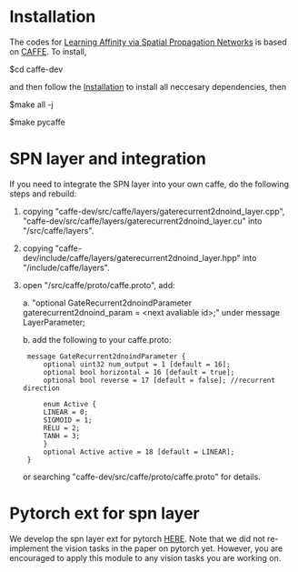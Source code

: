 # Installation
The codes for [Learning Affinity via Spatial Propagation Networks](https://papers.nips.cc/paper/6750-learning-affinity-via-spatial-propagation-networks.pdf) is based on [CAFFE](http://caffe.berkeleyvision.org/). To install, 

$cd caffe-dev 

and then follow the [Installation](http://caffe.berkeleyvision.org/installation.html) to install all neccesary dependencies, then 

$make all -j

$make pycaffe


# SPN layer and integration
If you need to integrate the SPN layer into your own caffe, do the following steps and rebuild:

1. copying "caffe-dev/src/caffe/layers/gaterecurrent2dnoind_layer.cpp", "caffe-dev/src/caffe/layers/gaterecurrent2dnoind_layer.cu" into "<your caffe root>/src/caffe/layers".

2. copying "caffe-dev/include/caffe/layers/gaterecurrent2dnoind_layer.hpp" into "<your caffe root>/include/caffe/layers".

3. open "<your caffe root>/src/caffe/proto/caffe.proto", add:

	a. "optional GateRecurrent2dnoindParameter gaterecurrent2dnoind_param = \<next avaliable id\>;" under message LayerParameter;
	
    b. add the following to your caffe.proto:
    
    	message GateRecurrent2dnoindParameter {
            optional uint32 num_output = 1 [default = 16]; 
            optional bool horizontal = 16 [default = true];
            optional bool reverse = 17 [default = false]; //recurrent direction

            enum Active {
            LINEAR = 0; 
            SIGMOID = 1; 
            RELU = 2; 
            TANH = 3; 
            }    
            optional Active active = 18 [default = LINEAR];
        }
    or searching "caffe-dev/src/caffe/proto/caffe.proto" for details.

# Pytorch ext for spn layer
We develop the spn layer ext for pytorch [HERE](https://github.com/Liusifei/pytorch_spn.git). Note that we did not re-implement the vision tasks in the paper on pytorch yet. However, you are encouraged to apply this module to any vision tasks you are working on.
